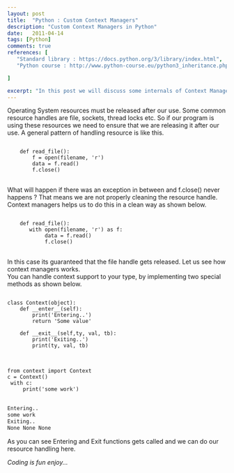 ```yaml
---
layout: post
title:  "Python : Custom Context Managers"
description: "Custom Context Managers in Python"
date:   2011-04-14
tags: [Python]
comments: true
references: [
   "Standard library : https://docs.python.org/3/library/index.html",
   "Python course : http://www.python-course.eu/python3_inheritance.php",

]

excerpt: "In this post we will discuss some internals of Context Managers in Python and how to leverage that in our class, if we have to deal with resource management"
---
```


Operating System resources must be released after our use. Some common resource handles are file, sockets, thread locks etc. So if our program is using these resources we need to ensure that we are releasing it after our use. A general pattern of handling resource is like this. 

<pre class='line-numbers'>
<code class='language-python'>
    def read_file():
        f = open(filename, 'r')
        data = f.read()
        f.close()
</code>
</pre>

What will happen if there was an exception in between and f.close() never happens ?  That means we are not properly cleaning the resource handle. Context managers helps us to do this in a clean way as shown below.  

<pre class='line-numbers'>
<code class='language-python'>
    def read_file():
       with open(filename, 'r') as f:
            data = f.read()
            f.close()
</code>
</pre>

In this case its guaranteed that the file handle gets released. Let us see how context managers works.   
You can handle context support to your type, by implementing two special methods as shown below.  


<pre class='line-numbers'>
<code class='language-python'>
class Context(object):
    def __enter__(self):
        print('Entering..')
        return 'Some value'
    
    def __exit__(self,ty, val, tb):
        print('Exiting..')
        print(ty, val, tb)
</code>
</pre>

<pre class='line-numbers'>
<code class='language-bash'>
from context import Context
c = Context()
 with c:
     print('some work')
</code>
</pre>

```bash
Entering..
some work
Exiting..
None None None
```
As you can see Entering and Exit functions gets called and we can do our resource handling here.  

_Coding is fun enjoy..._  


